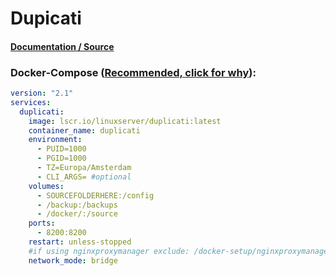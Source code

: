 # Dupicati

#### [Documentation / Source](https://docs.linuxserver.io/images/docker-duplicati "Documentation / Source")

### Docker-Compose ([Recommended, click for why](https://docs.docker.com/compose/intro/features-uses/ "docs.docker.com Why use Compose?")):

```yaml
version: "2.1"
services:
  duplicati:
    image: lscr.io/linuxserver/duplicati:latest
    container_name: duplicati
    environment:
      - PUID=1000
      - PGID=1000
      - TZ=Europa/Amsterdam
      - CLI_ARGS= #optional
    volumes:
      - SOURCEFOLDERHERE:/config
      - /backup:/backups
      - /docker/:/source
    ports:
      - 8200:8200
    restart: unless-stopped
    #if using nginxproxymanager exclude: /docker-setup/nginxproxymanager/letsencrypt
    network_mode: bridge


```
